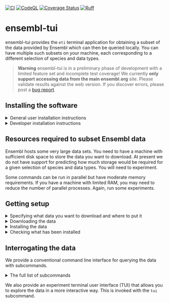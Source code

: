[![CI](https://github.com/cogent3/ensembl_tui/actions/workflows/testing_develop.yml/badge.svg)](https://github.com/cogent3/ensembl_tui/actions/workflows/testing_develop.yml)
[![CodeQL](https://github.com/cogent3/ensembl_tui/actions/workflows/codeql.yml/badge.svg)](https://github.com/cogent3/ensembl_tui/actions/workflows/codeql.yml)
[![Coverage Status](https://coveralls.io/repos/github/cogent3/ensembl_tui/badge.svg?branch=develop)](https://coveralls.io/github/cogent3/ensembl_tui?branch=develop)
[![Ruff](https://img.shields.io/endpoint?url=https://raw.githubusercontent.com/astral-sh/ruff/main/assets/badge/v2.json)](https://github.com/astral-sh/ruff)

# ensembl-tui

ensembl-tui provides the `eti` terminal application for obtaining a subset of the data provided by Ensembl which can then be queried locally. You can have multiple such subsets on your machine, each corresponding to a different selection of species and data types.

> **Warning**
> ensembl-tui is in a preliminary phase of development with a limited feature set and incomplete test coverage! We currently **only support accessing data from the main ensembl.org** site. Please validate results against the web version. If you discover errors, please post a [bug report](https://github.com/cogent3/ensembl_tui/issues).

## Installing the software

<details>
  <summary>General user installation instructions</summary>

  ```
  $ pip install ensembl-tui
  ```

</details>

<details>
  <summary>Developer installation instructions</summary>
  Fork the repo and clone your fork to your local machine. In the terminal, create either a python virtual environment or a new conda environment and activate it. In that virtual environment

  ```
  $ pip install flit
  ```

  Then do the flit version of a "developer install". (It is basically creating a symlink to the repos source directory.)

  ```
  $ flit install -s --python `which python`
  ```
</details>

## Resources required to subset Ensembl data

Ensembl hosts some very large data sets. You need to have a machine with sufficient disk space to store the data you want to download. At present we do not have support for predicting how much storage would be required for a given selection of species and data types. You will need to experiment.

Some commands can be run in parallel but have moderate memory requirements. If you have a machine with limited RAM, you may need to reduce the number of parallel processes. Again, run some experiments.

## Getting setup

<details>
  <summary>Specifying what data you want to download and where to put it</summary>

  We use a plain text file to indicate the Ensembl domain, release and types of genomic data to download. Start by using the `exportrc` subcommand.

  <!-- [[[cog
  import cog
  from ensembl_tui import cli
  from click.testing import CliRunner
  runner = CliRunner()
  result = runner.invoke(cli.main, ["exportrc", "--help"])
  help = result.output.replace("Usage: main", "Usage: eti")
  cog.out(
      "```\n{}\n```".format(help)
  )
  ]]] -->
  ```
  Usage: eti exportrc [OPTIONS]

    exports sample config and species table to the nominated path

  Options:
    -o, --outpath PATH  Path to directory to export all rc contents.
    --help              Show this message and exit.

  ```
  <!-- [[[end]]] -->

  ```shell
  $ eti exportrc -o ~/Desktop/Outbox/ensembl_download
  ```
  This command creates a `ensembl_download` download directory and writes two plain text files into it:

  1. `species.tsv`: contains the Latin names, common names etc... of the species accessible at ensembl.org website.
  2. `sample.cfg`: a sample configuration file that you can edit to specify the data you want to download.

  The latter file includes comments on how to edit it in order to specify the genomic resources that you want.
</details>

<details>
  <summary>Downloading the data</summary>
  Downloads the data indicated in the config file to a local directory.

  <!-- [[[cog
  import cog
  from ensembl_tui import cli
  from click.testing import CliRunner
  runner = CliRunner()
  result = runner.invoke(cli.main, ["download", "--help"])
  help = result.output.replace("Usage: main", "Usage: eti")
  cog.out(
      "```\n{}\n```".format(help)
  )
  ]]] -->
  ```
  Usage: eti download [OPTIONS]

    download data from Ensembl's ftp site

  Options:
    -c, --configpath PATH  Path to config file specifying databases, (only species
                           or compara at present).  [default:
                           /Users/gavin/miniconda3/envs/eti/lib/python3.12/site-
                           packages/ensembl_tui/data/sample.cfg]
    -d, --debug            Maximum verbosity, and reduces number of downloads,
                           etc...
    -v, --verbose
    --help                 Show this message and exit.

  ```
  <!-- [[[end]]] -->

  For a config file named `config.cfg`, the download command would be:

  ```shell
  $ cd to/directory/with/config.cfg
  $ eti download -c config.cfg
  ```

  > **Note**
  > Downloads can be interrupted and resumed. The software deletes partially downloaded files.

The download creates a new `.cfg` file inside the download directory. This file is used by the `install` command.

</details>

<details>
  <summary>Installing the data</summary>
  
  <!-- [[[cog
  import cog
  from ensembl_tui import cli
  from click.testing import CliRunner
  runner = CliRunner()
  result = runner.invoke(cli.main, ["install", "--help"])
  help = result.output.replace("Usage: main", "Usage: eti")
  cog.out(
      "```\n{}\n```".format(help)
  )
  ]]] -->
  ```
  Usage: eti install [OPTIONS]

    create the local representations of the data

  Options:
    -d, --download PATH       Path to local download directory containing a cfg
                              file.
    -np, --num_procs INTEGER  Number of procs to use.  [default: 1]
    -f, --force_overwrite     Overwrite existing data.
    -v, --verbose
    --help                    Show this message and exit.

  ```
  <!-- [[[end]]] -->

The following command uses 2 CPUs and has been safe on systems with only 16GB of RAM for 10 primate genomes, including homology data and whole genome:

```shell
$ cd to/directory/with/downloaded_data
$ eti install -d downloaded_data -np 2
```

</details>

<details>
  <summary>Checking what has been installed</summary>
  
  <!-- [[[cog
  import cog
  from ensembl_tui import cli
  from click.testing import CliRunner
  runner = CliRunner()
  result = runner.invoke(cli.main, ["installed", "--help"])
  help = result.output.replace("Usage: main", "Usage: eti")
  cog.out(
      "```\n{}\n```".format(help)
  )
  ]]] -->
  ```
  Usage: eti installed [OPTIONS]

    show what is installed

  Options:
    -i, --installed TEXT  Path to root directory of an installation.  [required]
    --help                Show this message and exit.

  ```
  <!-- [[[end]]] -->

</details>

## Interrogating the data

We provide a conventional command line interface for querying the data with subcommands.

<details>
  <summary>The full list of subcommands</summary>

  You can get help on individual subcommands by running `eti <subcommand>` in the terminal.

  <!-- [[[cog
  import cog
  from ensembl_tui import cli
  from click.testing import CliRunner
  runner = CliRunner()
  result = runner.invoke(cli.main)
  help = result.output.replace("Usage: main", "Usage: eti")
  cog.out(
      "```\n{}\n```".format(help)
  )
  ]]] -->
  ```
  Usage: eti [OPTIONS] COMMAND [ARGS]...

    Tools for obtaining and interrogating subsets of https://ensembl.org genomic
    data.

  Options:
    --version  Show the version and exit.
    --help     Show this message and exit.

  Commands:
    alignments       export multiple alignments in fasta format for named genes
    compara-summary  summary data for compara
    download         download data from Ensembl's ftp site
    dump-genes       export meta-data table for genes from one species to...
    exportrc         exports sample config and species table to the nominated...
    homologs         exports CDS sequence data in fasta format for homology...
    install          create the local representations of the data
    installed        show what is installed
    species-summary  genome summary data for a species
    tui              Open Textual TUI.

  ```
  <!-- [[[end]]] -->

</details>

We also provide an experiment terminal user interface (TUI) that allows you to explore the data in a more interactive way. This is invoked with the `tui` subcommand.
